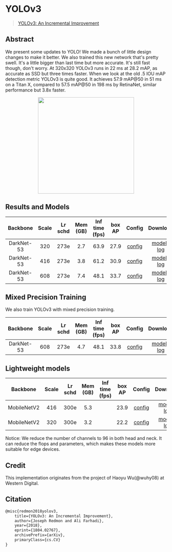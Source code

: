 # YOLOv3

> [YOLOv3: An Incremental Improvement](https://arxiv.org/abs/1804.02767)

<!-- [ALGORITHM] -->

## Abstract

We present some updates to YOLO! We made a bunch of little design changes to make it better. We also trained this new network that's pretty swell. It's a little bigger than last time but more accurate. It's still fast though, don't worry. At 320x320 YOLOv3 runs in 22 ms at 28.2 mAP, as accurate as SSD but three times faster. When we look at the old .5 IOU mAP detection metric YOLOv3 is quite good. It achieves 57.9 mAP@50 in 51 ms on a Titan X, compared to 57.5 mAP@50 in 198 ms by RetinaNet, similar performance but 3.8x faster.

<div align=center>
<img src="https://user-images.githubusercontent.com/40661020/144001433-b4f7fb5e-3b7a-414b-b949-93733213b670.png" height="300"/>
</div>

## Results and Models

|  Backbone  | Scale | Lr schd | Mem (GB) | Inf time (fps) | box AP |                     Config                      |                                                                                                                                                        Download                                                                                                                                                        |
| :--------: | :---: | :-----: | :------: | :------------: | :----: | :---------------------------------------------: | :--------------------------------------------------------------------------------------------------------------------------------------------------------------------------------------------------------------------------------------------------------------------------------------------------------------------: |
| DarkNet-53 |  320  |  273e   |   2.7    |      63.9      |  27.9  |  [config](./yolov3_d53_8xb8-320-273e_coco.py)   |                         [model](https://pub-ed9ed750ddcc469da251e2d1a2cea382.r2.dev/mmdetection/v2.0/yolo/yolov3_d53_320_273e_coco/yolov3_d53_320_273e_coco-421362b6.pth) \| [log](https://pub-ed9ed750ddcc469da251e2d1a2cea382.r2.dev/mmdetection/v2.0/yolo/yolov3_d53_320_273e_coco/yolov3_d53_320_273e_coco-20200819_172101.log.json)                         |
| DarkNet-53 |  416  |  273e   |   3.8    |      61.2      |  30.9  | [config](./yolov3_d53_8xb8-ms-416-273e_coco.py) |         [model](https://pub-ed9ed750ddcc469da251e2d1a2cea382.r2.dev/mmdetection/v2.0/yolo/yolov3_d53_mstrain-416_273e_coco/yolov3_d53_mstrain-416_273e_coco-2b60fcd9.pth) \| [log](https://pub-ed9ed750ddcc469da251e2d1a2cea382.r2.dev/mmdetection/v2.0/yolo/yolov3_d53_mstrain-416_273e_coco/yolov3_d53_mstrain-416_273e_coco-20200819_173424.log.json)         |
| DarkNet-53 |  608  |  273e   |   7.4    |      48.1      |  33.7  | [config](./yolov3_d53_8xb8-ms-608-273e_coco.py) | [model](https://pub-ed9ed750ddcc469da251e2d1a2cea382.r2.dev/mmdetection/v2.0/yolo/yolov3_d53_mstrain-608_273e_coco/yolov3_d53_mstrain-608_273e_coco_20210518_115020-a2c3acb8.pth) \| [log](https://pub-ed9ed750ddcc469da251e2d1a2cea382.r2.dev/mmdetection/v2.0/yolo/yolov3_d53_mstrain-608_273e_coco/yolov3_d53_mstrain-608_273e_coco_20210518_115020.log.json) |

## Mixed Precision Training

We also train YOLOv3 with mixed precision training.

|  Backbone  | Scale | Lr schd | Mem (GB) | Inf time (fps) | box AP |                       Config                        |                                                                                                                                                                  Download                                                                                                                                                                  |
| :--------: | :---: | :-----: | :------: | :------------: | :----: | :-------------------------------------------------: | :----------------------------------------------------------------------------------------------------------------------------------------------------------------------------------------------------------------------------------------------------------------------------------------------------------------------------------------: |
| DarkNet-53 |  608  |  273e   |   4.7    |      48.1      |  33.8  | [config](./yolov3_d53_8xb8-amp-ms-608-273e_coco.py) | [model](https://pub-ed9ed750ddcc469da251e2d1a2cea382.r2.dev/mmdetection/v2.0/yolo/yolov3_d53_fp16_mstrain-608_273e_coco/yolov3_d53_fp16_mstrain-608_273e_coco_20210517_213542-4bc34944.pth) \| [log](https://pub-ed9ed750ddcc469da251e2d1a2cea382.r2.dev/mmdetection/v2.0/yolo/yolov3_d53_fp16_mstrain-608_273e_coco/yolov3_d53_fp16_mstrain-608_273e_coco_20210517_213542.log.json) |

## Lightweight models

|  Backbone   | Scale | Lr schd | Mem (GB) | Inf time (fps) | box AP |                          Config                          |                                                                                                                                                                        Download                                                                                                                                                                        |
| :---------: | :---: | :-----: | :------: | :------------: | :----: | :------------------------------------------------------: | :----------------------------------------------------------------------------------------------------------------------------------------------------------------------------------------------------------------------------------------------------------------------------------------------------------------------------------------------------: |
| MobileNetV2 |  416  |  300e   |   5.3    |                |  23.9  | [config](./yolov3_mobilenetv2_8xb24-ms-416-300e_coco.py) | [model](https://pub-ed9ed750ddcc469da251e2d1a2cea382.r2.dev/mmdetection/v2.0/yolo/yolov3_mobilenetv2_mstrain-416_300e_coco/yolov3_mobilenetv2_mstrain-416_300e_coco_20210718_010823-f68a07b3.pth) \| [log](https://pub-ed9ed750ddcc469da251e2d1a2cea382.r2.dev/mmdetection/v2.0/yolo/yolov3_mobilenetv2_mstrain-416_300e_coco/yolov3_mobilenetv2_mstrain-416_300e_coco_20210718_010823.log.json) |
| MobileNetV2 |  320  |  300e   |   3.2    |                |  22.2  |  [config](./yolov3_mobilenetv2_8xb24-320-300e_coco.py)   |                 [model](https://pub-ed9ed750ddcc469da251e2d1a2cea382.r2.dev/mmdetection/v2.0/yolo/yolov3_mobilenetv2_320_300e_coco/yolov3_mobilenetv2_320_300e_coco_20210719_215349-d18dff72.pth) \| [log](https://pub-ed9ed750ddcc469da251e2d1a2cea382.r2.dev/mmdetection/v2.0/yolo/yolov3_mobilenetv2_320_300e_coco/yolov3_mobilenetv2_320_300e_coco_20210719_215349.log.json)                 |

Notice: We reduce the number of channels to 96 in both head and neck. It can reduce the flops and parameters, which makes these models more suitable for edge devices.

## Credit

This implementation originates from the project of Haoyu Wu(@wuhy08) at Western Digital.

## Citation

```latex
@misc{redmon2018yolov3,
    title={YOLOv3: An Incremental Improvement},
    author={Joseph Redmon and Ali Farhadi},
    year={2018},
    eprint={1804.02767},
    archivePrefix={arXiv},
    primaryClass={cs.CV}
}
```
